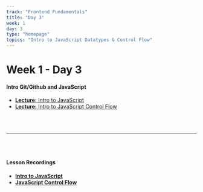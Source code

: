 ```yaml
---
track: "Frontend Fundamentals"
title: "Day 3"
week: 1
day: 3
type: "homepage"
topics: "Intro to JavaScript Datatypes & Control Flow"
---
```



# Week 1 - Day 3

#### Intro Git/Github and JavaScript

- [**Lecture:** Intro to JavaScript](/frontend-fundamentals/week-1/day-3/lecture-materials/intro-to-javascript/)
- [**Lecture:** Intro to JavaScript Control Flow](/frontend-fundamentals/week-1/day-3/lecture-materials/intro-to-javascript-control-flow/)


<br>
<br>
<hr>
<br>
<br>



#### Lesson Recordings

- [**Intro to JavaScript**](https://generalassembly.zoom.us/rec/share/_lSn0fbVf0L0wuF0Gkd50sXFcqQSQCaeOcEkpT6KTNLty2Iv5wScxcC61P_5umlS.bHELEIVvGrFZQtpF?startTime=1613570506000)
- [**JavaScript Control Flow**](https://generalassembly.zoom.us/rec/share/_lSn0fbVf0L0wuF0Gkd50sXFcqQSQCaeOcEkpT6KTNLty2Iv5wScxcC61P_5umlS.bHELEIVvGrFZQtpF?startTime=1613580173000)
